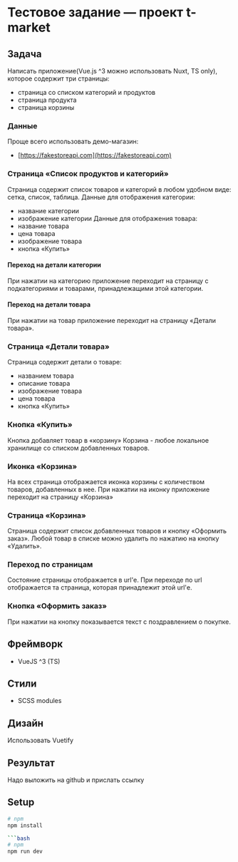 # Тестовое задание — проект t-market

## Задача

Написать приложение(Vue.js ^3 можно использовать Nuxt, TS only), которое содержит три страницы:

- страница со списком категорий и продуктов
- страница продукта
- страница корзины

### Данные

Проще всего использовать демо-магазин:

- [https://fakestoreapi.com](https://fakestoreapi.com)

### Страница «Список продуктов и категорий»

Страница содержит список товаров и категорий в любом удобном виде: сетка, список, таблица.
Данные для отображения категории:

- название категории
- изображение категории
  Данные для отображения товара:
- название товара
- цена товара
- изображение товара
- кнопка «Купить»

#### Переход на детали категории

При нажатии на категорию приложение переходит на страницу с подкатегориями и товарами, принадлежащими этой категории.

#### Переход на детали товара

При нажатии на товар приложение переходит на страницу «Детали товара».

### Страница «Детали товара»

Страница содержит детали о товаре:

- названием товара
- описание товара
- изображение товара
- цена товара
- кнопка «Купить»

### Кнопка «Купить»

Кнопка добавляет товар в «корзину»
Корзина - любое локальное хранилище со списком добавленных товаров.

### Иконка «Корзина»

На всех страница отображается иконка корзины с количеством товаров, добавленных в нее. При нажатии на иконку приложение переходит на страницу «Корзина»

### Страница «Корзина»

Страница содержит список добавленных товаров и кнопку «Оформить заказ».
Любой товар в списке можно удалить по нажатию на кнопку «Удалить».

### Переход по страницам

Состояние страницы отображается в url'е. При переходе по url отображается та страница, которая принадлежит этой url'е.

### Кнопка «Оформить заказ»

При нажатии на кнопку показывается текст с поздравлением о покупке.

## Фреймворк

- VueJS ^3 (TS)

## Стили

- SCSS modules

## Дизайн

Использовать Vuetify

## Результат

Надо выложить на github и прислать ссылку

## Setup

````bash
# npm
npm install

```bash
# npm
npm run dev
````
